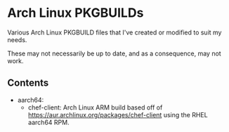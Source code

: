 # Arch Linux PKGBUILDs
Various Arch Linux PKGBUILD files that I've created or modified to suit my needs.

These may not necessarily be up to date, and as a consequence, may not work.

## Contents
 - aarch64:
   - chef-client: Arch Linux ARM build based off of https://aur.archlinux.org/packages/chef-client using the RHEL aarch64 RPM.
